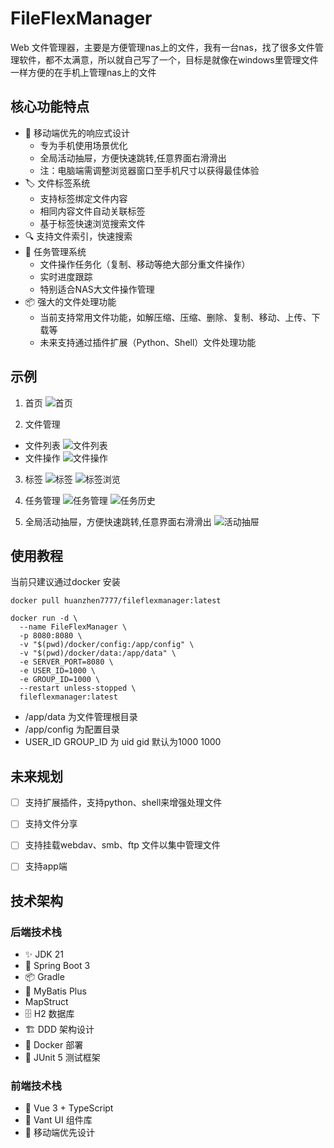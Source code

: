 # FileFlexManager

Web 文件管理器，主要是方便管理nas上的文件，我有一台nas，找了很多文件管理软件，都不太满意，所以就自己写了一个，目标是就像在windows里管理文件一样方便的在手机上管理nas上的文件

## 核心功能特点

- 📱 移动端优先的响应式设计
  - 专为手机使用场景优化
  - 全局活动抽屉，方便快速跳转,任意界面右滑滑出
  - 注：电脑端需调整浏览器窗口至手机尺寸以获得最佳体验
- 🏷️ 文件标签系统
  - 支持标签绑定文件内容
  - 相同内容文件自动关联标签
  - 基于标签快速浏览搜索文件
- 🔍 支持文件索引，快速搜索
- 🎯 任务管理系统
  - 文件操作任务化（复制、移动等绝大部分重文件操作）
  - 实时进度跟踪
  - 特别适合NAS大文件操作管理
- 📦 强大的文件处理功能
  - 当前支持常用文件功能，如解压缩、压缩、删除、复制、移动、上传、下载等
  - 未来支持通过插件扩展（Python、Shell）文件处理功能

## 示例
1. 首页
![首页](./docs/images/home.png)

2. 文件管理
- 文件列表
![文件列表](./docs/images/file_list.png)
- 文件操作
![文件操作](./docs/images/file_operation.png)

3. 标签
![标签](./docs/images/tag.png)
![标签浏览](./docs/images/tag_browse.png)

4. 任务管理
![任务管理](./docs/images/task.png)
![任务历史](./docs/images/task_history.png)

5. 全局活动抽屉，方便快速跳转,任意界面右滑滑出
![活动抽屉](./docs/images/activity_drawer.png)

## 使用教程

当前只建议通过docker 安装
```
docker pull huanzhen7777/fileflexmanager:latest

docker run -d \
  --name FileFlexManager \
  -p 8080:8080 \
  -v "$(pwd)/docker/config:/app/config" \
  -v "$(pwd)/docker/data:/app/data" \
  -e SERVER_PORT=8080 \
  -e USER_ID=1000 \
  -e GROUP_ID=1000 \
  --restart unless-stopped \
  fileflexmanager:latest
```

- /app/data 为文件管理根目录
- /app/config 为配置目录
- USER_ID GROUP_ID 为 uid gid 默认为1000 1000



## 未来规划
- [ ] 支持扩展插件，支持python、shell来增强处理文件
- [ ] 支持文件分享
- [ ] 支持挂载webdav、smb、ftp 文件以集中管理文件
- [ ] 支持app端


## 技术架构

### 后端技术栈
- ✨ JDK 21
- 🚀 Spring Boot 3
- 📦 Gradle 
- 💾 MyBatis Plus
- MapStruct
- 🗄️ H2 数据库
- 🏗️ DDD 架构设计
- 🐳 Docker 部署
- 🧪 JUnit 5 测试框架

### 前端技术栈
- 🎯 Vue 3 + TypeScript
- 📱 Vant UI 组件库
- 🎨 移动端优先设计

